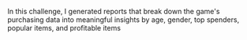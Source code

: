 
 In this challenge, I generated reports that break down the game's purchasing data into meaningful insights by age, gender, top spenders, popular items, and profitable items
